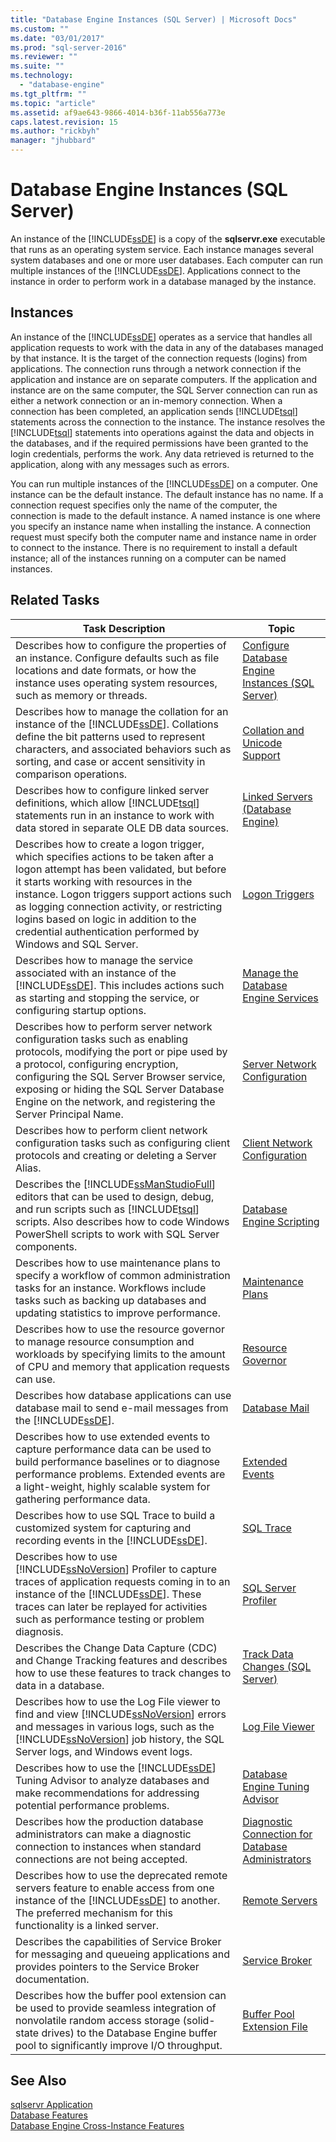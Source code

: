```yaml
---
title: "Database Engine Instances (SQL Server) | Microsoft Docs"
ms.custom: ""
ms.date: "03/01/2017"
ms.prod: "sql-server-2016"
ms.reviewer: ""
ms.suite: ""
ms.technology: 
  - "database-engine"
ms.tgt_pltfrm: ""
ms.topic: "article"
ms.assetid: af9ae643-9866-4014-b36f-11ab556a773e
caps.latest.revision: 15
ms.author: "rickbyh"
manager: "jhubbard"
---
```

# Database Engine Instances (SQL Server)
  An instance of the [!INCLUDE[ssDE](../../../analysis-services/instances/install/windows/includes/ssde-md.md)] is a copy of the **sqlservr.exe** executable that runs as an operating system service. Each instance manages several system databases and one or more user databases. Each computer can run multiple instances of the [!INCLUDE[ssDE](../../../analysis-services/instances/install/windows/includes/ssde-md.md)]. Applications connect to the instance in order to perform work in a database managed by the instance.  
  
## Instances  
 An instance of the [!INCLUDE[ssDE](../../../analysis-services/instances/install/windows/includes/ssde-md.md)] operates as a service that handles all application requests to work with the data in any of the databases managed by that instance. It is the target of the connection requests (logins) from applications. The connection runs through a network connection if the application and instance are on separate computers. If the application and instance are on the same computer, the SQL Server connection can run as either a network connection or an in-memory connection. When a connection has been completed, an application sends [!INCLUDE[tsql](../../../advanced-analytics/r-services/includes/tsql-md.md)] statements across the connection to the instance. The instance resolves the [!INCLUDE[tsql](../../../advanced-analytics/r-services/includes/tsql-md.md)] statements into operations against the data and objects in the databases, and if the required permissions have been granted to the login credentials, performs the work. Any data retrieved is returned to the application, along with any messages such as errors.  
  
 You can run multiple instances of the [!INCLUDE[ssDE](../../../analysis-services/instances/install/windows/includes/ssde-md.md)] on a computer. One instance can be the default instance. The default instance has no name. If a connection request specifies only the name of the computer, the connection is made to the default instance. A named instance is one where you specify an instance name when installing the instance. A connection request must specify both the computer name and instance name in order to connect to the instance. There is no requirement to install a default instance; all of the instances running on a computer can be named instances.  
  
## Related Tasks  
  
|Task Description|Topic|  
|----------------------|-----------|  
|Describes how to configure the properties of an instance. Configure defaults such as file locations and date formats, or how the instance uses operating system resources, such as memory or threads.|[Configure Database Engine Instances &#40;SQL Server&#41;](../../../database-engine/configure/windows/configure-database-engine-instances-sql-server.md)|  
|Describes how to manage the collation for an instance of the [!INCLUDE[ssDE](../../../analysis-services/instances/install/windows/includes/ssde-md.md)]. Collations define the bit patterns used to represent characters, and associated behaviors such as sorting, and case or accent sensitivity in comparison operations.|[Collation and Unicode Support](../../../relational-databases/collations/collation-and-unicode-support.md)|  
|Describes how to configure linked server definitions, which allow [!INCLUDE[tsql](../../../advanced-analytics/r-services/includes/tsql-md.md)] statements run in an instance to work with data stored in separate OLE DB data sources.|[Linked Servers &#40;Database Engine&#41;](../../../relational-databases/linked-servers/linked-servers-database-engine.md)|  
|Describes how to create a logon trigger, which specifies actions to be taken after a logon attempt has been validated, but before it starts working with resources in the instance. Logon triggers support actions such as logging connection activity, or restricting logins based on logic in addition to the credential authentication performed by Windows and SQL Server.|[Logon Triggers](../../../relational-databases/triggers/logon-triggers.md)|  
|Describes how to manage the service associated with an instance of the [!INCLUDE[ssDE](../../../analysis-services/instances/install/windows/includes/ssde-md.md)]. This includes actions such as starting and stopping the service, or configuring startup options.|[Manage the Database Engine Services](../../../database-engine/configure/windows/manage-the-database-engine-services.md)|  
|Describes how to perform server network configuration tasks such as enabling protocols, modifying the port or pipe used by a protocol, configuring encryption, configuring the SQL Server Browser service, exposing or hiding the SQL Server Database Engine on the network, and registering the Server Principal Name.|[Server Network Configuration](../../../database-engine/configure/windows/server-network-configuration.md)|  
|Describes how to perform client network configuration tasks such as configuring client protocols and creating or deleting a Server Alias.|[Client Network Configuration](../../../database-engine/configure/windows/client-network-configuration.md)|  
|Describes the [!INCLUDE[ssManStudioFull](../../../advanced-analytics/r-services/includes/ssmanstudiofull-md.md)] editors that can be used to design, debug, and run scripts such as [!INCLUDE[tsql](../../../advanced-analytics/r-services/includes/tsql-md.md)] scripts. Also describes how to code Windows PowerShell scripts to work with SQL Server components.|[Database Engine Scripting](../../../relational-databases/scripting/database-engine-scripting.md)|  
|Describes how to use maintenance plans to specify a workflow of common administration tasks for an instance. Workflows include tasks such as backing up databases and updating statistics to improve performance.|[Maintenance Plans](../../../relational-databases/maintenance-plans/maintenance-plans.md)|  
|Describes how to use the resource governor to manage resource consumption and workloads by specifying limits to the amount of CPU and memory that application requests can use.|[Resource Governor](../../../relational-databases/resource-governor/resource-governor.md)|  
|Describes how database applications can use database mail to send e-mail messages from the [!INCLUDE[ssDE](../../../analysis-services/instances/install/windows/includes/ssde-md.md)].|[Database Mail](../../../relational-databases/database-mail/database-mail.md)|  
|Describes how to use extended events to capture performance data can be used to build performance baselines or to diagnose performance problems. Extended events are a light-weight, highly scalable system for gathering performance data.|[Extended Events](../../../relational-databases/extended-events/extended-events.md)|  
|Describes how to use SQL Trace to build a customized system for capturing and recording events in the [!INCLUDE[ssDE](../../../analysis-services/instances/install/windows/includes/ssde-md.md)].|[SQL Trace](../../../relational-databases/sql-trace/sql-trace.md)|  
|Describes how to use [!INCLUDE[ssNoVersion](../../../advanced-analytics/r-services/includes/ssnoversion-md.md)] Profiler to capture traces of application requests coming in to an instance of the [!INCLUDE[ssDE](../../../analysis-services/instances/install/windows/includes/ssde-md.md)]. These traces can later be replayed for activities such as performance testing or problem diagnosis.|[SQL Server Profiler](../../../tools/sql-server-profiler/sql-server-profiler.md)|  
|Describes the Change Data Capture (CDC) and Change Tracking features and describes how to use these features to track changes to data in a database.|[Track Data Changes &#40;SQL Server&#41;](../../../relational-databases/track-changes/track-data-changes-sql-server.md)|  
|Describes how to use the Log File viewer to find and view [!INCLUDE[ssNoVersion](../../../advanced-analytics/r-services/includes/ssnoversion-md.md)] errors and messages in various logs, such as the [!INCLUDE[ssNoVersion](../../../advanced-analytics/r-services/includes/ssnoversion-md.md)] job history, the SQL Server logs, and Windows event logs.|[Log File Viewer](../../../relational-databases/logs/log-file-viewer.md)|  
|Describes how to use the [!INCLUDE[ssDE](../../../analysis-services/instances/install/windows/includes/ssde-md.md)] Tuning Advisor to analyze databases and make recommendations for addressing potential performance problems.|[Database Engine Tuning Advisor](../../../relational-databases/performance/database-engine-tuning-advisor.md)|  
|Describes how the production database administrators can make a diagnostic connection to instances when standard connections are not being accepted.|[Diagnostic Connection for Database Administrators](../../../database-engine/configure/windows/diagnostic-connection-for-database-administrators.md)|  
|Describes how to use the deprecated remote servers feature to enable access from one instance of the [!INCLUDE[ssDE](../../../analysis-services/instances/install/windows/includes/ssde-md.md)] to another. The preferred mechanism for this functionality is a linked server.|[Remote Servers](../../../database-engine/configure/windows/remote-servers.md)|  
|Describes the capabilities of Service Broker for messaging and queueing applications and provides pointers to the Service Broker documentation.|[Service Broker](../../../database-engine/configure/windows/sql-server-service-broker.md)|  
|Describes how the buffer pool extension can be used to provide seamless integration of nonvolatile random access storage (solid-state drives) to the Database Engine buffer pool to significantly improve I/O throughput.|[Buffer Pool Extension File](../../../database-engine/configure/windows/buffer-pool-extension.md)|  
  
## See Also  
 [sqlservr Application](../../../tools/sqlservr-application.md)   
 [Database Features](../../../relational-databases/database-features.md)   
 [Database Engine Cross-Instance Features](../../../relational-databases/database-engine-cross-instance-features.md)  
  
  